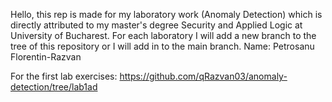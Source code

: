 Hello, this rep is made for my laboratory work (Anomaly Detection) which is directly attributed to my master's degree Security and Applied Logic at University of Bucharest.
For each laboratory I will add a new branch to the tree of this repository or I will add in to the main branch.
Name: Petrosanu Florentin-Razvan

For the first lab exercises: https://github.com/qRazvan03/anomaly-detection/tree/lab1ad
